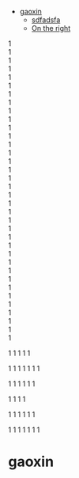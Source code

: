 - [gaoxin](#gaoxin)
  * [sdfadsfa](#sdfadsfa)
  * [On the right](#on-the-right)


1<br>
1<br>
1<br>1<br>
1<br>
1<br>
1<br>
1<br>1<br>1<br>1<br>1<br>1<br>1<br>1<br>1<br>1<br>1<br>1<br>1<br>1<br>1<br>1<br>1<br>1<br>1<br>1<br>1<br>1<br>1<br>1<br>1<br>1<br>1<br>1<br>1<br>


1
1
1
1
1

1
1
1
1
1
1
1

1
1
1
1
1
1

1
1
1
1

1
1
1
1
1
1

1
1
1
1
1
1
1<br>


gaoxin
=======
